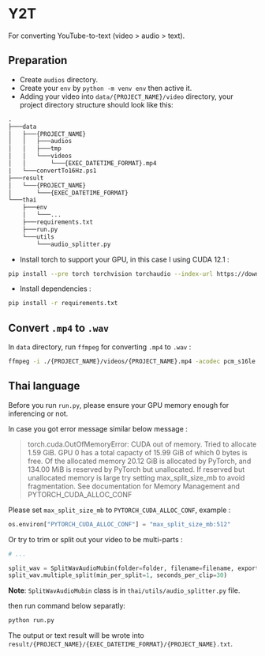 # Y2T

For converting YouTube-to-text (video > audio > text).

## Preparation

- Create `audios` directory.
- Create your `env` by `python -m venv env` then active it.
- Adding your video into `data/{PROJECT_NAME}/video` directory, your project directory structure should look like this:

```txt
.
├───data
│   ├───{PROJECT_NAME}
│   │   ├───audios
│   │   ├───tmp
│   │   └───videos
│   │       └───{EXEC_DATETIME_FORMAT}.mp4
|   └───convertTo16Hz.ps1
├───result
│   └───{PROJECT_NAME}
│       └───{EXEC_DATETIME_FORMAT}
└───thai
    ├───env
    │   └───...
    ├───requirements.txt
    ├───run.py
    └───utils
        └───audio_splitter.py
```

- Install torch to support your GPU, in this case I using CUDA 12.1 :

```sh
pip install --pre torch torchvision torchaudio --index-url https://download.pytorch.org/whl/nightly/cu121
```

- Install dependencies :

```sh
pip install -r requirements.txt
```

## Convert `.mp4` to `.wav`

In `data` directory, run `ffmpeg` for converting `.mp4` to `.wav` :

```sh
ffmpeg -i ./{PROJECT_NAME}/videos/{PROJECT_NAME}.mp4 -acodec pcm_s16le -ac 1 -ar 16000 ./{PROJECT_NAME}/audios/{PROJECT_NAME}.wav
```

## Thai language

Before you run `run.py`, please ensure your GPU memory enough for inferencing or not.

In case you got error message similar below message :

> torch.cuda.OutOfMemoryError: CUDA out of memory. Tried to allocate 1.59 GiB. GPU 0 has a total capacty of 15.99 GiB of which 0 bytes is free. Of the allocated memory 20.12 GiB is allocated by PyTorch, and 134.00 MiB is reserved by PyTorch but unallocated. If reserved but unallocated memory is large try setting max_split_size_mb to avoid fragmentation.  See documentation for Memory Management and PYTORCH_CUDA_ALLOC_CONF

Please set `max_split_size_mb` to `PYTORCH_CUDA_ALLOC_CONF`, example :

```python
os.environ["PYTORCH_CUDA_ALLOC_CONF"] = "max_split_size_mb:512"
```

Or try to trim or split out your video to be multi-parts :

```python
# ...

split_wav = SplitWavAudioMubin(folder=folder, filename=filename, export_dir=export_dir)
split_wav.multiple_split(min_per_split=1, seconds_per_clip=30)
```

**Note**: `SplitWavAudioMubin` class is in `thai/utils/audio_splitter.py` file.

then run command below separatly:

```sh
python run.py
```

The output or text result will be wrote into `result/{PROJECT_NAME}/{EXEC_DATETIME_FORMAT}/{PROJECT_NAME}.txt`.
